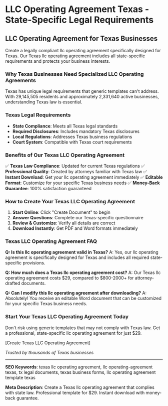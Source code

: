 # LLC Operating Agreement Texas - State-Specific Legal Requirements

## LLC Operating Agreement for Texas Businesses

Create a legally compliant llc operating agreement specifically designed for Texas. Our Texas llc operating agreement includes all state-specific requirements and protects your business interests.

### Why Texas Businesses Need Specialized LLC Operating Agreements

Texas has unique legal requirements that generic templates can't address. With 29,145,505 residents and approximately 2,331,640 active businesses, understanding Texas law is essential.

### Texas Legal Requirements

- **State Compliance**: Meets all Texas legal standards
- **Required Disclosures**: Includes mandatory Texas disclosures
- **Local Regulations**: Addresses Texas business regulations
- **Court System**: Compatible with Texas court requirements

### Benefits of Our Texas LLC Operating Agreement

✅ **Texas Law Compliance**: Updated for current Texas regulations
✅ **Professional Quality**: Created by attorneys familiar with Texas law
✅ **Instant Download**: Get your llc operating agreement immediately
✅ **Editable Format**: Customize for your specific Texas business needs
✅ **Money-Back Guarantee**: 100% satisfaction guaranteed

### How to Create Your Texas LLC Operating Agreement

1. **Start Online**: Click "Create Document" to begin
2. **Answer Questions**: Complete our Texas-specific questionnaire
3. **Review & Customize**: Verify all details are correct
4. **Download Instantly**: Get PDF and Word formats immediately

### Texas LLC Operating Agreement FAQ

**Q: Is this llc operating agreement valid in Texas?**
A: Yes, our llc operating agreement is specifically designed for Texas and includes all required state-specific provisions.

**Q: How much does a Texas llc operating agreement cost?**
A: Our Texas llc operating agreement costs $29, compared to $800-2000+ for attorney-drafted documents.

**Q: Can I modify this llc operating agreement after downloading?**
A: Absolutely! You receive an editable Word document that can be customized for your specific Texas business needs.

### Start Your Texas LLC Operating Agreement Today

Don't risk using generic templates that may not comply with Texas law. Get a professional, state-specific llc operating agreement for just $29.

[Create Texas LLC Operating Agreement]

*Trusted by thousands of Texas businesses*

---

**SEO Keywords**: texas llc operating agreement, llc operating-agreement texas, tx legal documents, texas business forms, llc operating agreement template texas

**Meta Description**: Create a Texas llc operating agreement that complies with state law. Professional template for $29. Instant download with money-back guarantee.

